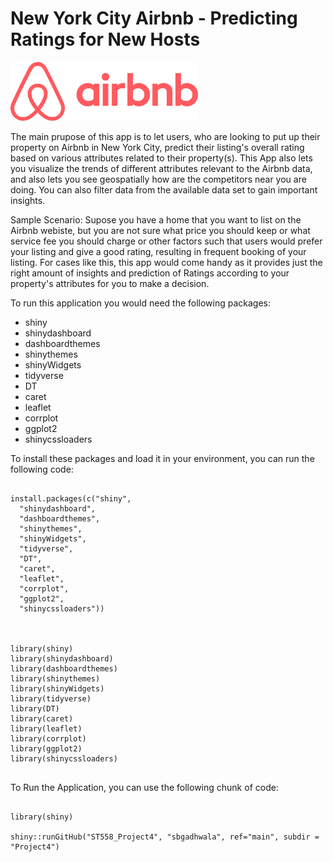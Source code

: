 # New York City Airbnb - Predicting Ratings for New Hosts

<img
  src="Project4/www/air.png"
  style="display: inline-block; margin: 0 auto; max-width: 300px">

The main prupose of this app is to let users, who are looking to put up their property on Airbnb in New York City, predict their listing's overall rating based on various attributes related to their property(s). This App also lets you visualize the trends of different attributes relevant to the Airbnb data, and also lets you see geospatially how are the competitors near you are doing. You can also filter data from the available data set to gain important insights.

Sample Scenario:
Supose you have a home that you want to list on the Airbnb webiste, but you are not sure what price you should keep or what service fee you should charge or other factors such that users would prefer your listing and give a good rating, resulting in frequent booking of your listing. For cases like this, this app would come handy as it provides just the right amount of insights and prediction of Ratings according to your property's attributes for you to make a decision.

To run this application you would need the following packages: 
  * shiny
  * shinydashboard
  * dashboardthemes
  * shinythemes
  * shinyWidgets
  * tidyverse
  * DT
  * caret
  * leaflet
  * corrplot
  * ggplot2
  * shinycssloaders
  
To install these packages and load it in your environment, you can run the following code:
```{r}
  
install.packages(c("shiny",
  "shinydashboard",
  "dashboardthemes",
  "shinythemes",
  "shinyWidgets",
  "tidyverse",
  "DT",
  "caret",
  "leaflet",
  "corrplot",
  "ggplot2",
  "shinycssloaders"))



library(shiny)
library(shinydashboard)
library(dashboardthemes)
library(shinythemes)
library(shinyWidgets)
library(tidyverse)
library(DT)
library(caret)
library(leaflet)
library(corrplot)
library(ggplot2)
library(shinycssloaders)
  
```
  
To Run the Application, you can use the following chunk of code:

```{r}

library(shiny)

shiny::runGitHub("ST558_Project4", "sbgadhwala", ref="main", subdir = "Project4")

```
